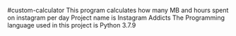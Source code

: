 #custom-calculator
This program calculates how many MB and hours spent on instagram per day
Project name is Instagram Addicts 
The Programming language used in this project is Python 3.7.9
